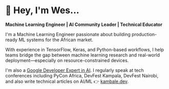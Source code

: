 # 👋 Hey, I'm Wes...

**Machine Learning Engineer | AI Community Leader | Technical Educator**

I'm a Machine Learning Engineer passionate about building production-ready ML systems for the African market.

With experience in TensorFlow, Keras, and Python-based workflows, I help teams bridge the gap between machine learning research and real-world deployment—especially on resource-constrained devices.

I'm also a [Google Developer Expert in AI](https://g.dev/kambale). I regularly speak at tech conferences including PyCon Africa, DevFest Kampala, DevFest Nairobi, and also write technical articles on AI/ML 👉 [kambale.dev](https://kambale.dev). 

